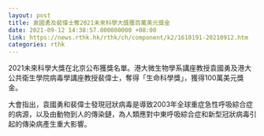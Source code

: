 ```yaml
---
layout: post
title: 袁國勇及裴偉士奪2021未來科學大獎獲百萬美元獎金
date: 2021-09-12 14:38:57.000000000 +08:00
link: https://news.rthk.hk/rthk/ch/component/k2/1610191-20210912.htm
categories: rthk
---
```


2021未來科學大獎在北京公布獲獎名單。港大微生物學系講座教授袁國勇及港大公共衛生學院病毒學講座教授裴偉士，奪得「生命科學獎」，獲得100萬美元獎金。

大會指出，袁國勇和裴偉士發現冠狀病毒是導致2003年全球重症急性呼吸綜合症的病源，以及由動物到人的傳染鏈，為人類應對中東呼吸綜合症和新型冠狀病毒引起的傳染病產生重大影響。
